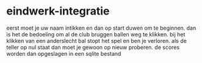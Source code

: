 # eindwerk-integratie
eerst moet je uw naam intikken en dan op start duwen om te beginnen.
dan is het de bedoeling om al de club bruggen ballen weg te klikken.
bij het klikken van een anderslecht bal stopt het spel en ben je verloren.
als de teller op nul staat dan moet je gewoon op nieuw proberen.
de scores worden dan opgeslagen in een sqlite bestand
